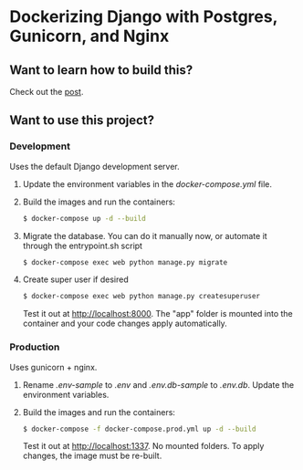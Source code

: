 # Dockerizing Django with Postgres, Gunicorn, and Nginx

## Want to learn how to build this?

Check out the [post](https://testdriven.io/dockerizing-django-with-postgres-gunicorn-and-nginx).

## Want to use this project?

### Development

Uses the default Django development server.

1. Update the environment variables in the *docker-compose.yml* file.
1. Build the images and run the containers:

    ```sh
    $ docker-compose up -d --build
    ```
1. Migrate the database. You can do it manually now, or automate it through the entrypoint.sh script

    ```sh
    $ docker-compose exec web python manage.py migrate
    ```
1. Create super user if desired

    ```sh
    $ docker-compose exec web python manage.py createsuperuser
    ```
    
    Test it out at [http://localhost:8000](http://localhost:8000). The "app" folder is mounted into the container and your code changes apply automatically.

### Production

Uses gunicorn + nginx.

1. Rename *.env-sample* to *.env* and *.env.db-sample* to *.env.db*. Update the environment variables.
1. Build the images and run the containers:

    ```sh
    $ docker-compose -f docker-compose.prod.yml up -d --build
    ```

    Test it out at [http://localhost:1337](http://localhost:1337). No mounted folders. To apply changes, the image must be re-built.
